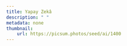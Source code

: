 ```yaml
---
title: Yapay Zekâ
description: " "
metadata: none
thumbnail: 
    url: https://picsum.photos/seed/ai/1400
---
```

